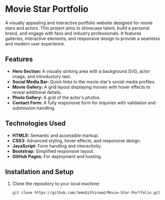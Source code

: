 # Movie Star Portfolio

A visually appealing and interactive portfolio website designed for movie stars and actors. This project aims to showcase talent, build a personal brand, and engage with fans and industry professionals. It features galleries, interactive elements, and responsive design to provide a seamless and modern user experience.

## Features

- **Hero Section:** A visually striking area with a background SVG, actor image, and introductory text.
- **Social Media Bar:** Quick links to the movie star's social media profiles.
- **Movie Gallery:** A grid layout displaying movies with hover effects to reveal additional details.
- **Photo Gallery:** A  grid of the actor's photos.
- **Contact Form:** A fully responsive form for inquiries with validation and submission handling.

## Technologies Used

- **HTML5:** Semantic and accessible markup.
- **CSS3:** Advanced styling, hover effects, and responsive design.
- **JavaScript:** Form handling and interactivity.
- **Bootstrap:** Simplified responsive layout.
- **GitHub Pages:** For deployment and hosting.

## Installation and Setup

1. Clone the repository to your local machine:
   ```bash
   git clone https://github.com/JemoGithirwa4/Movie-Star-Portfolio.git
